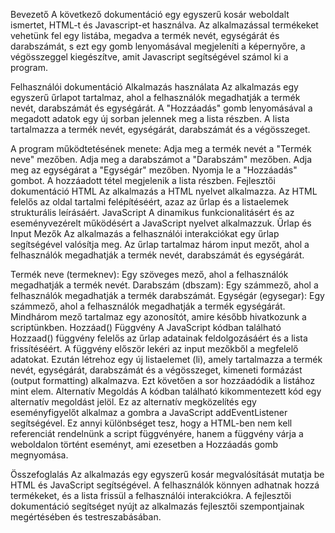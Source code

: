 
Bevezető
A következő dokumentáció egy egyszerű kosár weboldalt ismertet, HTML-t és Javascript-et használva. Az alkalmazással termékeket vehetünk fel egy listába, megadva a termék nevét, egységárát és darabszámát, s ezt egy gomb lenyomásával megjeleníti a képernyőre, a végösszeggel kiegészítve, amit Javascript segítségével számol ki a program.
 
Felhasználói dokumentáció
Alkalmazás használata
Az alkalmazás egy egyszerű űrlapot tartalmaz, ahol a felhasználók megadhatják a termék nevét, darabszámát és egységárát. A "Hozzáadás" gomb lenyomásával a megadott adatok egy új sorban jelennek meg a lista részben. A lista tartalmazza a termék nevét, egységárát, darabszámát és a végösszeget.
 
A program működtetésének menete:
Adja meg a termék nevét a "Termék neve" mezőben.
Adja meg a darabszámot a "Darabszám" mezőben.
Adja meg az egységárat a "Egységár" mezőben.
Nyomja le a "Hozzáadás" gombot.
A hozzáadott tétel megjelenik a lista részben.
Fejlesztői dokumentáció
HTML
Az alkalmazás a HTML nyelvet alkalmazza. Az HTML felelős az oldal tartalmi felépítéséért, azaz az űrlap és a listaelemek strukturális leírásáért.
JavaScript
A dinamikus funkcionalitásért és az eseményvezérelt működésért a JavaScript nyelvet alkalmazzuk.
Űrlap és Input Mezők
Az alkalmazás a felhasználói interakciókat egy űrlap segítségével valósítja meg. Az űrlap tartalmaz három input mezőt, ahol a felhasználók megadhatják a termék nevét, darabszámát és egységárát.
 
Termék neve (termeknev): Egy szöveges mező, ahol a felhasználók megadhatják a termék nevét.
Darabszám (dbszam): Egy számmező, ahol a felhasználók megadhatják a termék darabszámát.
Egységár (egysegar): Egy számmező, ahol a felhasználók megadhatják a termék egységárát.
Mindhárom mező tartalmaz egy azonosítót, amire később hivatkozunk a scriptünkben.
Hozzáad() Függvény
A JavaScript kódban található Hozzaad() függvény felelős az űrlap adatainak feldolgozásáért és a lista frissítéséért. A függvény először lekéri az input mezőkből a megfelelő adatokat. Ezután létrehoz egy új listaelemet (li), amely tartalmazza a termék nevét, egységárát, darabszámát és a végösszeget, kimeneti formázást (output formatting) alkalmazva. Ezt követően a sor hozzáadódik a listához mint elem.
Alternatív Megoldás
A kódban található kikommentezett kód egy alternatív megoldást jelöl. Ez az alternatív megközelítés egy eseményfigyelőt alkalmaz a gombra a JavaScript addEventListener segítségével. Ez annyi különbséget tesz, hogy a HTML-ben nem kell referenciát rendelnünk a script függvényére, hanem a függvény várja a weboldalon történt eseményt, ami ezesetben a Hozzáadás gomb megnyomása.

Összefoglalás
Az alkalmazás egy egyszerű kosár megvalósítását mutatja be HTML és JavaScript segítségével. A felhasználók könnyen adhatnak hozzá termékeket, és a lista frissül a felhasználói interakciókra. A fejlesztői dokumentáció segítséget nyújt az alkalmazás fejlesztői szempontjainak megértésében és testreszabásában.
